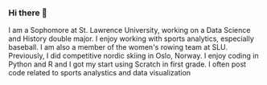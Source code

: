 ### Hi there 👋

I am a Sophomore at St. Lawrence University, working on a Data Science and History double major. I enjoy working with sports analytics, especially baseball. I am also a member of the women's rowing team at SLU. Previously, I did competitive nordic skiing in Oslo, Norway. I enjoy coding in Python and R and I got my start using Scratch in first grade. I often post code related to sports analystics and data visualization

<!--
**abigailwsmith/abigailwsmith** is a ✨ _special_ ✨ repository because its `README.md` (this file) appears on your GitHub profile.

Here are some ideas to get you started:

- 🔭 I’m currently working on ...
- 🌱 I’m currently learning ...
- 👯 I’m looking to collaborate on ...
- 🤔 I’m looking for help with ...
- 💬 Ask me about ...
- 📫 How to reach me: ...
- 😄 Pronouns: ...
- ⚡ Fun fact: ...
-->
